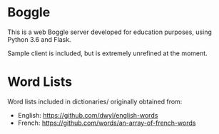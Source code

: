 # Boggle

This is a web Boggle server developed for education purposes, using Python 3.6 and Flask.

Sample client is included, but is extremely unrefined at the moment.

# Word Lists

Word lists included in dictionaries/ originally obtained from:
* English: https://github.com/dwyl/english-words
* French: https://github.com/words/an-array-of-french-words
